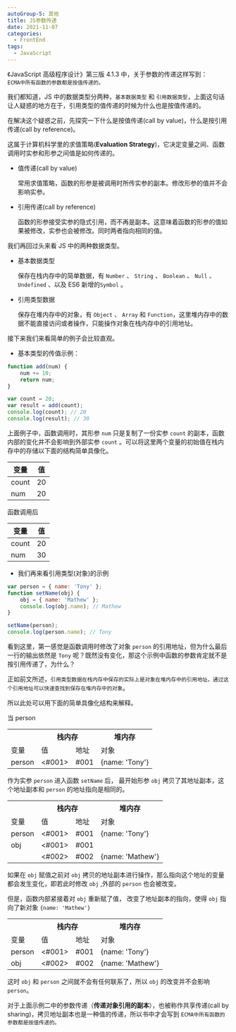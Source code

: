 ```yaml
---
autoGroup-5: 其他
title: JS参数传递
date: 2021-11-07
categories:
  - FrontEnd
tags:
  - JavaScript
---
```


《JavaScript 高级程序设计》第三版 4.1.3 中，关于参数的传递这样写到：  
`ECMA中所有函数的参数都是按值传递的。`

我们都知道，JS 中的数据类型分两种，`基本数据类型` 和 `引用数据类型`，上面这句话让人疑惑的地方在于，引用类型的值传递的时候为什么也是按值传递的。

在解决这个疑惑之前，先探究一下什么是按值传递(call by value)，什么是按引用传递(call by reference)。

这属于计算机科学里的求值策略(**Evaluation Strategy**)，它决定变量之间、函数调用时实参和形参之间值是如何传递的。

- 值传递(call by value)

  常用求值策略，函数的形参是被调用时所传实参的副本。修改形参的值并不会影响实参。

- 引用传递(call by reference)

  函数的形参接受实参的隐式引用，而不再是副本。这意味着函数的形参的值如果被修改，实参也会被修改。同时两者指向相同的值。

我们再回过头来看 JS 中的两种数据类型。

- 基本数据类型

  保存在栈内存中的简单数据，有 `Number` 、 `String` 、 `Boolean` 、 `Null` 、 `Undefined` 、以及 ES6 新增的`Symbol` 。

- 引用类型数据

  保存在堆内存中的对象，有 `Object` 、 `Array` 和 `Function`，这里堆内存中的数据不能直接访问或者操作，只能操作对象在栈内存中的引用地址。

接下来我们来看简单的例子会比较直观。

- 基本类型的传值示例：

```js
function add(num) {
	num += 10;
	return num;
}

var count = 20;
var result = add(count);
console.log(count); // 20
console.log(result); // 30
```

上面例子中，函数调用时，其形参 `num` 只是复制了一份实参 `count` 的副本，函数内部的变化并不会影响到外部实参 `count` 。可以将这里两个变量的初始值在栈内存中的存储以下面的结构简单具像化。

| 变量  | 值  |
| ----- | --- |
| count | 20  |
| num   | 20  |

函数调用后

| 变量  | 值  |
| ----- | --- |
| count | 20  |
| num   | 30  |

- 我们再来看引用类型(对象)的示例

```js
var person = { name: 'Tony' };
function setName(obj) {
	obj = { name: 'Mathew' };
	console.log(obj.name); // Mathew
}

setName(person);
console.log(person.name); // Tony
```

看到这里，第一感觉是函数调用时修改了对象 `person` 的引用地址，但为什么最后一行的输出依然是 `Tony` 呢？既然没有变化，那这个示例中函数的参数肯定就不是按引用传递了，为什么？

正如前文所述，`引用类型数据在栈内存中保存的实际上是对象在堆内存中的引用地址。通过这个引用地址可以快速查找到保存在堆内存中的对象`。

所以此处可以用下面的简单具像化结构来解释。

当 person

<table>
  <tr>
    <th></th>
    <th colspan="2" style="text-align: center">栈内存</th>
    <th >堆内存</th>

  </tr>
  <tr>
    <td>变量</td>
    <td>值</td>
    <td>地址</td>
    <td>对象</td>
  </tr>
  <tr>
    <td>person</td>
    <td><#001></td>
    <td>#001 </td>
     <td>{name: 'Tony'}</td>
  </tr>
</table>

作为实参 `person` 进入函数 `setName` 后， 最开始形参 `obj` 拷贝了其地址副本，这个地址副本和 `person` 的地址指向是相同的。

<table>
  <tr>
    <th></th>
    <th colspan="2" style="text-align: center">栈内存</th>
    <th >堆内存</th>
  </tr>
  <tr>
    <td>变量</td>
    <td>值</td>
    <td>地址</td>
    <td>对象</td>
  </tr>
  <tr>
    <td>person</td>
    <td><#001></td>
    <td>#001 </td>
     <td>{name: 'Tony'}</td>
  </tr>
  <tr>
    <td>obj</td>
    <td><#001></td>
    <td>#001</td>
     <td></td>
  </tr>
  <tr>
    <td></td>
    <td><#002></td>
    <td>#002</td>
     <td>{name: 'Mathew'}</td>
  </tr>
</table>

如果在 `obj` 赋值之前对 `obj` 拷贝的地址副本进行操作，那么指向这个地址的变量都会发生变化，即若此时修改 `obj` ,外部的 `person` 也会被改变。

但是，函数内部紧接着对 `obj` 重新赋了值， 改变了地址副本的指向，使得 `obj` 指向了新对象 `{name: 'Mathew'}`

<table>
  <tr>
    <th></th>
    <th colspan="2" style="text-align: center">栈内存</th>
    <th >堆内存</th>
  </tr>
  <tr>
    <td>变量</td>
    <td>值</td>
    <td>地址</td>
    <td>对象</td>
  </tr>
  <tr>
    <td>person</td>
    <td><#001></td>
    <td>#001 </td>
     <td>{name: 'Tony'}</td>
  </tr>
    <tr>
    <td>obj</td>
    <td><#002></td>
    <td>#002</td>
     <td>{name: 'Mathew'}</td>
  </tr>
</table>

这时 `obj` 和 `person` 之间就不会有任何联系了，所以 `obj` 的改变并不会影响 `person`。

对于上面示例二中的参数传递（**传递对象引用的副本**），也被称作共享传递(call by sharing)，拷贝地址副本也是一种值的传递，所以书中才会写到 `ECMA中所有函数的参数都是按值传递的。`

<!-- 一直被我忽视的基础知识，让我翻车翻了个四脚朝天，回过头细细探究后才发现，原来魔法藏在细节里。

### 1. 传值与传址

- 基本类型的赋值是值的复制，互相不受影响，看例子：

```js
function foo(a) {
	a = a + 1;
}

var a = 4;
foo(a);
console.log(a); // 4
```

`var a = 4;` 该变量把它的值复制给 `foo()` 函数的形参 `a`，然后 foo()内部执行 `a = a + 1`，foo()函数内部的 `a` 变为 `5`，但是 `var` 声明的变量 `a` 的值依然是 `4`，此 `a` 非彼 `a`！为啥我一直认为 `var` 声明的 `a` 也变成了 `5`，因为我在基础知识部分走马观花了呀！

- 对于引用类型，变量保存的是引用对象的指针，变量间赋值时其实赋值的是变量的指针，这样多个变量就引用的是同一个对象。

```js
let a = {
	name: 'A',
};
let b = a;
a.name = 'AA';
consloe.log(b); //'AA'
```

```js
function foo(a, b, c, d, e){
  a = a + 1;
  b.push(1);
  c = [1];
  d = { x: 8 };
  e.y = 9
}
var a = 4;
var b = [5];
var c = [6];
var d = { x: 7 };
var e = { y: 8 };

foo(a, b, c, d, e);

console.log(a); //4   基本类型，值不变，只是把值复制了一份给foo()的形参a,foo()内部的a自增1 （这两个a是不同的）
console.log(b); //[5, 1]  引用类型，foo()的形参b接收了全局b这个对象的指针（内存地址），所以foo()内部的b和全局的b都指向了同一个对象，即数组[5]，所以foo()内部的push操作会改变全局的b
console.log(c); //[6]   全局变量c存储的指针赋值给foo()的形参c, foo()内部形参c存储的指针又被替换成数组[1]的指针，但全局变量c存储的指针依然没变化
console.log(d); //{x: 7}  d与c同理
console.log(e); //{y: 9}  全局变量e存储的指针赋值给foo()的形参e, foo()内部执行 e.y = 9 是将e所存储指针（指针指向对象{}）指向的堆内存数据 (属性数据) 修改为9, 栈内存的指针依然没有改变，所以全局e变为{y: 9}
``` -->
